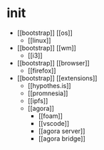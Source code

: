 # init

- [[bootstrap]] [[os]]
  - [[linux]]
- [[bootstrap]] [[wm]]
  - [[i3]]
- [[bootstrap]] [[browser]]
  - [[firefox]]
- [[bootstrap]] [[extensions]]
  - [[hypothes.is]]
  - [[promnesia]] 
  - [[ipfs]]
  - [[agora]]
    - [[foam]]
    - [[vscode]]
    - [[agora server]] 
    - [[agora bridge]] 

